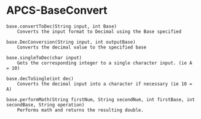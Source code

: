 # APCS-BaseConvert

    base.convertToDec(String input, int Base)
        Converts the input format to Decimal using the Base specified

    base.DecConversion(String input, int outputBase)
        Converts the decimal value to the specified base

    base.singleToDec(char input)
        Gets the corresponding integer to a single character input. (ie A = 10)

    base.decToSingle(int dec)
        Converts the decimal input into a character if necessary (ie 10 = A)

    base.performMath(String firstNum, String secondNum, int firstBase, int secondBase, String operation)
        Performs math and returns the resulting double. 